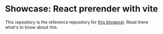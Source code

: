 # Showcase: React prerender with vite

This repository is the reference repository for [this blogpost](https://roman.lamsal.de/blog/how-to-simply-prerender-your-react-app). Read there what's to know about this.
